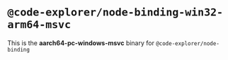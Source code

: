 # `@code-explorer/node-binding-win32-arm64-msvc`

This is the **aarch64-pc-windows-msvc** binary for `@code-explorer/node-binding`

